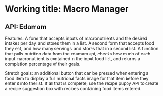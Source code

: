 # Working title: Macro Manager

## API: Edamam

Features: A form that accepts inputs of macronutrients and the desired intakes per day, and stores them in a list. A second form that accepts food they eat, and how many servings, and stores that in a second list. A function that pulls nutrition data from the edamam api, checks how much of each input macronutrient is contained in the input food list, and returns a completion percentage of their goals.

Stretch goals: an additional button that can be pressed when entering a food item to display a full nutrional facts image for that item before they enter it into the list. If all that is complete, use the recipe puppy API to create a recipe suggestion box with recipes containing food items entered.
